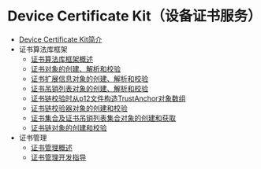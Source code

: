 # Device Certificate Kit（设备证书服务）

- [Device Certificate Kit简介](device-certificate-kit-intro.md)
- 证书算法库框架
  - [证书算法库框架概述](certificate-framework-overview.md)
  - [证书对象的创建、解析和校验](create-parse-verify-cert-object.md)
  - [证书扩展信息对象的创建、解析和校验](create-parse-verify-certextension-object.md)
  - [证书吊销列表对象的创建、解析和校验](create-parse-verify-crl-object.md)
  - [证书链校验时从p12文件构造TrustAnchor对象数组](create-trustanchor-from-p12.md)
  - [证书链校验器对象的创建和校验](create-verify-cerchainvalidator-object.md)
  - [证书集合及证书吊销列表集合对象的创建和获取](create-get-cert-crl-object.md)
  - [证书链对象的创建和校验](create-verify-certchain-object.md)
- 证书管理
  - [证书管理概述](certManager-overview.md)
  - [证书管理开发指导](certManager-guidelines.md)
